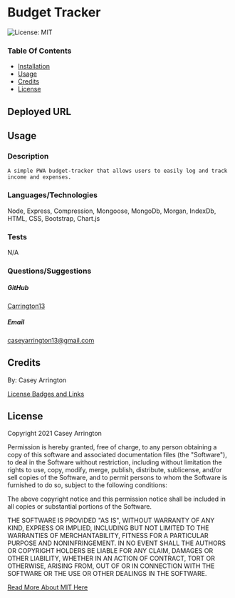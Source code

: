 # Budget Tracker

![License: MIT](https://img.shields.io/badge/License-MIT-yellow.svg)

### Table Of Contents
* [Installation](#installation)
* [Usage](#usage)
* [Credits](#credits)
* [License](#license)


## Deployed URL


## Usage

### Description
    A simple PWA budget-tracker that allows users to easily log and track income and expenses. 

### Languages/Technologies
Node, Express, Compression, Mongoose, MongoDb, Morgan, IndexDb, HTML, CSS, Bootstrap, Chart.js

### Tests
N/A


### Questions/Suggestions
##### GitHub
[Carrington13](https://github.com/Carrington13)
##### Email
caseyarrington13@gmail.com


## Credits
By: Casey Arrington

[License Badges and Links](https://gist.github.com/lukas-h/2a5d00690736b4c3a7ba)

## License
Copyright 2021 Casey Arrington

Permission is hereby granted, free of charge, to any person obtaining a copy of this software and associated documentation files (the "Software"), to deal in the Software without restriction, including without limitation the rights to use, copy, modify, merge, publish, distribute, sublicense, and/or sell copies of the Software, and to permit persons to whom the Software is furnished to do so, subject to the following conditions:

The above copyright notice and this permission notice shall be included in all copies or substantial portions of the Software.

THE SOFTWARE IS PROVIDED "AS IS", WITHOUT WARRANTY OF ANY KIND, EXPRESS OR IMPLIED, INCLUDING BUT NOT LIMITED TO THE WARRANTIES OF MERCHANTABILITY, FITNESS FOR A PARTICULAR PURPOSE AND NONINFRINGEMENT. IN NO EVENT SHALL THE AUTHORS OR COPYRIGHT HOLDERS BE LIABLE FOR ANY CLAIM, DAMAGES OR OTHER LIABILITY, WHETHER IN AN ACTION OF CONTRACT, TORT OR OTHERWISE, ARISING FROM, OUT OF OR IN CONNECTION WITH THE SOFTWARE OR THE USE OR OTHER DEALINGS IN THE SOFTWARE.

[Read More About MIT Here](https://opensource.org/licenses/MIT)